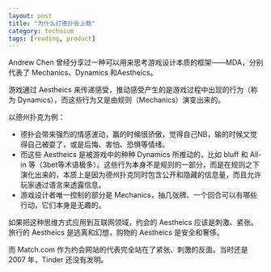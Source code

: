 ```yaml
---
layout: post
title: "为什么打德扑会上瘾"
category: technium
tags: [reading, product]
---
```


Andrew Chen 曾经分享过一种可以用来思考游戏设计本质的框架——MDA，分别代表了 Mechanics、Dynamics 和Aestheics。

游戏通过 Aestheics 来传递感受，推动感受产生的是游戏过程中出现的行为（称为 Dynamics），而这些行为又是由规则（Mechanics）演变出来的。

以德州扑克为例：

* 德扑会带来强烈的情感波动，赢的时候很骄傲，觉得自己NB，输的时候又觉得自己被耍了，或是后悔、害怕、恐惧等情绪。
* 而这些 Aestheics 是被游戏中的种种 Dynamics 所推动的，比如 bluff 和 All-in 等（3bet等术语极多）。这些行为本身不是规则的一部分，而是在规则之下演化出来的，本质上是因为德州扑克同时包含公开和隐藏的信息量，而且允许玩家通过语言来透露信息。
* 游戏设计者唯一控制的部分是 Mechanics，抽几张牌、一个回合可以有哪些行动，它们本身是无趣的。

如果把这种思维方式应用到互联网领域，约会的 Aestheics 应该是刺激、紧张。旅行的 Aestheics 是逃离和幻想，购物的 Aestheics 是安全和奢侈。

而 Match.com 作为约会网站的代表完全站在了紧张、刺激的反面。当时还是 2007 年，Tinder 还没有发明。